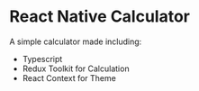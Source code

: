 
# React Native Calculator

A simple calculator made including:

- Typescript
- Redux Toolkit for Calculation
- React Context for Theme
